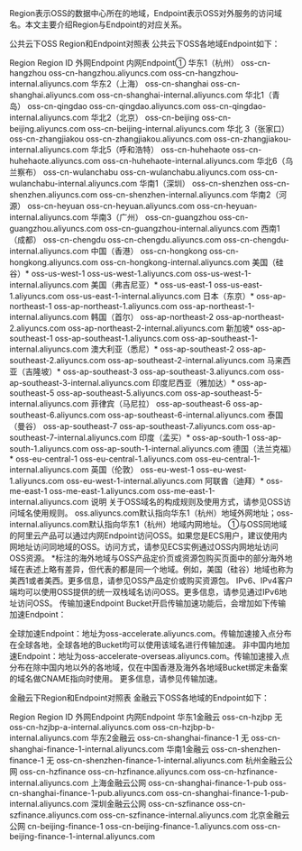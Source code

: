 Region表示OSS的数据中心所在的地域，Endpoint表示OSS对外服务的访问域名。本文主要介绍Region与Endpoint的对应关系。

公共云下OSS Region和Endpoint对照表
公共云下OSS各地域Endpoint如下：

Region	Region ID	外网Endpoint	内网Endpoint①
华东1（杭州）	oss-cn-hangzhou	oss-cn-hangzhou.aliyuncs.com	oss-cn-hangzhou-internal.aliyuncs.com
华东2（上海）	oss-cn-shanghai	oss-cn-shanghai.aliyuncs.com	oss-cn-shanghai-internal.aliyuncs.com
华北1（青岛）	oss-cn-qingdao	oss-cn-qingdao.aliyuncs.com	oss-cn-qingdao-internal.aliyuncs.com
华北2（北京）	oss-cn-beijing	oss-cn-beijing.aliyuncs.com	oss-cn-beijing-internal.aliyuncs.com
华北 3（张家口）	oss-cn-zhangjiakou	oss-cn-zhangjiakou.aliyuncs.com	oss-cn-zhangjiakou-internal.aliyuncs.com
华北5（呼和浩特）	oss-cn-huhehaote	oss-cn-huhehaote.aliyuncs.com	oss-cn-huhehaote-internal.aliyuncs.com
华北6（乌兰察布）	oss-cn-wulanchabu	oss-cn-wulanchabu.aliyuncs.com	oss-cn-wulanchabu-internal.aliyuncs.com
华南1（深圳）	oss-cn-shenzhen	oss-cn-shenzhen.aliyuncs.com	oss-cn-shenzhen-internal.aliyuncs.com
华南2（河源）	oss-cn-heyuan	oss-cn-heyuan.aliyuncs.com	oss-cn-heyuan-internal.aliyuncs.com
华南3（广州）	oss-cn-guangzhou	oss-cn-guangzhou.aliyuncs.com	oss-cn-guangzhou-internal.aliyuncs.com
西南1（成都）	oss-cn-chengdu	oss-cn-chengdu.aliyuncs.com	oss-cn-chengdu-internal.aliyuncs.com
中国（香港）	oss-cn-hongkong	oss-cn-hongkong.aliyuncs.com	oss-cn-hongkong-internal.aliyuncs.com
美国（硅谷）*	oss-us-west-1	oss-us-west-1.aliyuncs.com	oss-us-west-1-internal.aliyuncs.com
美国（弗吉尼亚）*	oss-us-east-1	oss-us-east-1.aliyuncs.com	oss-us-east-1-internal.aliyuncs.com
日本（东京）*	oss-ap-northeast-1	oss-ap-northeast-1.aliyuncs.com	oss-ap-northeast-1-internal.aliyuncs.com
韩国（首尔）	oss-ap-northeast-2	oss-ap-northeast-2.aliyuncs.com	oss-ap-northeast-2-internal.aliyuncs.com
新加坡*	oss-ap-southeast-1	oss-ap-southeast-1.aliyuncs.com	oss-ap-southeast-1-internal.aliyuncs.com
澳大利亚（悉尼）*	oss-ap-southeast-2	oss-ap-southeast-2.aliyuncs.com	oss-ap-southeast-2-internal.aliyuncs.com
马来西亚（吉隆坡）*	oss-ap-southeast-3	oss-ap-southeast-3.aliyuncs.com	oss-ap-southeast-3-internal.aliyuncs.com
印度尼西亚（雅加达）*	oss-ap-southeast-5	oss-ap-southeast-5.aliyuncs.com	oss-ap-southeast-5-internal.aliyuncs.com
菲律宾（马尼拉）	oss-ap-southeast-6	oss-ap-southeast-6.aliyuncs.com	oss-ap-southeast-6-internal.aliyuncs.com
泰国（曼谷）	oss-ap-southeast-7	oss-ap-southeast-7.aliyuncs.com	oss-ap-southeast-7-internal.aliyuncs.com
印度（孟买）*	oss-ap-south-1	oss-ap-south-1.aliyuncs.com	oss-ap-south-1-internal.aliyuncs.com
德国（法兰克福）*	oss-eu-central-1	oss-eu-central-1.aliyuncs.com	oss-eu-central-1-internal.aliyuncs.com
英国（伦敦）	oss-eu-west-1	oss-eu-west-1.aliyuncs.com	oss-eu-west-1-internal.aliyuncs.com
阿联酋（迪拜）*	oss-me-east-1	oss-me-east-1.aliyuncs.com	oss-me-east-1-internal.aliyuncs.com
说明
关于OSS域名的构成规则及使用方式，请参见OSS访问域名使用规则。
oss.aliyuncs.com默认指向华东1（杭州）地域外网地址；oss-internal.aliyuncs.com默认指向华东1（杭州）地域内网地址。
①与OSS同地域的阿里云产品可以通过内网Endpoint访问OSS。如果您是ECS用户，建议使用内网地址访问同地域的OSS。访问方式，请参见ECS实例通过OSS内网地址访问OSS资源。
*标注的海外地域与OSS产品定价页或资源包购买页面中的部分海外地域在表述上略有差异，但代表的都是同一个地域。例如，美国（硅谷）地域也称为美西1或者美西。更多信息，请参见OSS产品定价或购买资源包。
IPv6、IPv4客户端均可以使用OSS提供的统一双栈域名访问OSS。更多信息，请参见通过IPv6地址访问OSS。
传输加速Endpoint
Bucket开启传输加速功能后，会增加如下传输加速Endpoint：

全球加速Endpoint：地址为oss-accelerate.aliyuncs.com。传输加速接入点分布在全球各地，全球各地的Bucket均可以使用该域名进行传输加速。
非中国内地加速Endpoint：地址为oss-accelerate-overseas.aliyuncs.com。传输加速接入点分布在除中国内地以外的各地域，仅在中国香港及海外各地域Bucket绑定未备案的域名做CNAME指向时使用。
更多信息，请参见传输加速。

金融云下Region和Endpoint对照表
金融云下OSS各地域的Endpoint如下：

Region	Region ID	外网Endpoint	内网Endpoint
华东1金融云	oss-cn-hzjbp	无	
oss-cn-hzjbp-a-internal.aliyuncs.com
oss-cn-hzjbp-b-internal.aliyuncs.com
华东2金融云	oss-cn-shanghai-finance-1	无	oss-cn-shanghai-finance-1-internal.aliyuncs.com
华南1金融云	oss-cn-shenzhen-finance-1	无	oss-cn-shenzhen-finance-1-internal.aliyuncs.com
杭州金融云公网	oss-cn-hzfinance	oss-cn-hzfinance.aliyuncs.com	oss-cn-hzfinance-internal.aliyuncs.com
上海金融云公网	oss-cn-shanghai-finance-1-pub	oss-cn-shanghai-finance-1-pub.aliyuncs.com	oss-cn-shanghai-finance-1-pub-internal.aliyuncs.com
深圳金融云公网	oss-cn-szfinance	oss-cn-szfinance.aliyuncs.com	oss-cn-szfinance-internal.aliyuncs.com
北京金融云公网	cn-beijing-finance-1	oss-cn-beijing-finance-1.aliyuncs.com	oss-cn-beijing-finance-1-internal.aliyuncs.com